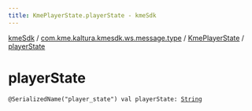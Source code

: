 ```yaml
---
title: KmePlayerState.playerState - kmeSdk
---
```


[kmeSdk](../../index.html) / [com.kme.kaltura.kmesdk.ws.message.type](../index.html) / [KmePlayerState](index.html) / [playerState](./player-state.html)

# playerState

`@SerializedName("player_state") val playerState: `[`String`](https://kotlinlang.org/api/latest/jvm/stdlib/kotlin/-string/index.html)